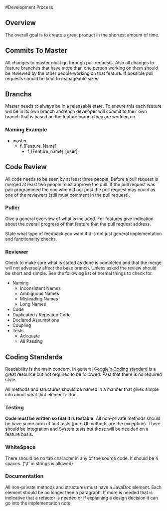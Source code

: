#Development Process

## Overview

The overall goal is to create a great product in the shortest amount of time.

## Commits To Master

All changes to master must go through pull requests. Also all changes to feature 
branches that have more than one person working on them should be reviewed by the 
other people working on that feature. If possible pull requests should be kept to 
manageable sizes.

## Branchs

Master needs to always be in a releasable state. To ensure this each feature will be in 
its own branch and each developer will commit to their own branch that is based on the 
feature branch they are working on.

### Naming Example
* master
  * f_[Feature_Name]
    * f_[Feature_name]_[user]

## Code Review

All code needs to be seen by at least three people. Before a pull request is merged at least
two people must approve the pull. If the pull request was pair programmed the one who did not 
post the pull request may count as one of the reviewers (still must comment in the pull request).

### Puller

Give a general overview of what is included. For features give indication about the overall 
progress of that feature that the pull request address.

State what type of feedback you want if it is not just general implementation and functionality checks.

### Reviewer

Check to make sure what is stated as done is completed and that the merge will not adversely affect the base branch.
Unless asked the review should be short and simple. See the following list of normal things to check for.

* Naming
  * Inconsistent Names
  * Ambiguous Names
  * Misleading Names
  * Long Names
*  Code
  * Duplicated / Repeated Code
  * Declared Assumptions
  * Coupling
* Tests
  * Adequate
  * All Passing
  
## Coding Standards

Readability is the main concern. In general [Google's Coding standard](https://google.github.io/styleguide/javaguide.html) 
is a great resource but not required to be followed. Past that there is no required style. 

All methods and structures should be named in a manner that gives simple info about what that element is for.

### Testing

**Code must be written so that it is testable.** All non-private methods should be have some form of unit tests (pure UI methods are the exception).
There should be Integration and System tests but those will be decided on a feature basis.

### WhiteSpace

There should be no tab character in any of the source code. It should be 4 spaces.
('\t' in strings is allowed)

### Documentation

All non-private methods and structures must have a JavaDoc element. Each element should be no longer
then a paragraph. If more is needed that is indicative that a refactor is needed or if explaining a 
design decision it can go into the implementation note. 


